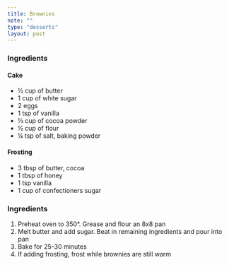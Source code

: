 ```yaml
---
title: Brownies
note: ""
type: "desserts"
layout: post
---
```


### Ingredients

#### Cake

- &frac12; cup of butter
- 1 cup of white sugar
- 2 eggs
- 1 tsp of vanilla
- &#8531; cup of cocoa powder
- &frac12; cup of flour
- &frac14; tsp of salt, baking powder

#### Frosting

- 3 tbsp of butter, cocoa
- 1 tbsp of honey
- 1 tsp vanilla
- 1 cup of confectioners sugar

### Ingredients

1. Preheat oven to 350&deg;. Grease and flour an 8x8 pan
2. Melt butter and add sugar. Beat in remaining ingredients and pour into pan
3. Bake for 25-30 minutes
4. If adding frosting, frost while brownies are still warm